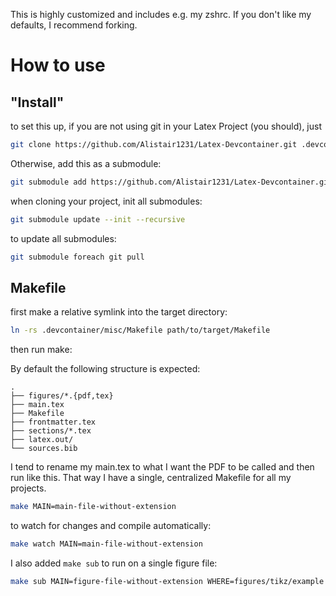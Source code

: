 This is highly customized and includes e.g. my zshrc. If you don't like my defaults, I recommend forking.

# How to use

## "Install"
to set this up, if you are not using git in your Latex Project (you should), just 
```bash
git clone https://github.com/Alistair1231/Latex-Devcontainer.git .devcontainer
```

Otherwise, add this as a submodule:
```bash
git submodule add https://github.com/Alistair1231/Latex-Devcontainer.git .devcontainer
```

when cloning your project, init all submodules:
```bash
git submodule update --init --recursive
```
to update all submodules:
```bash
git submodule foreach git pull
```

## Makefile

first make a relative symlink into the target directory:

```bash
ln -rs .devcontainer/misc/Makefile path/to/target/Makefile
```

then run make:

By default the following structure is expected:
```
.
├── figures/*.{pdf,tex}
├── main.tex
├── Makefile
├── frontmatter.tex
├── sections/*.tex
├── latex.out/
└── sources.bib
```

I tend to rename my main.tex to what I want the PDF to be called and then run like this.
That way I have a single, centralized Makefile for all my projects.
```bash
make MAIN=main-file-without-extension
```
to watch for changes and compile automatically:
```bash
make watch MAIN=main-file-without-extension
```

I also added `make sub` to run on a single figure file:
```bash
make sub MAIN=figure-file-without-extension WHERE=figures/tikz/example
```
